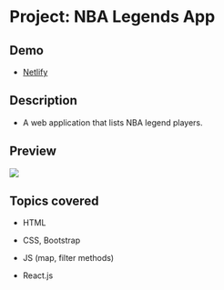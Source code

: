 # Project: NBA Legends App

## Demo

- [Netlify](https://nba-legends-hakan.netlify,app)

## Description

- A web application that lists NBA legend players.

## Preview

![](nba-legends.gif)

## Topics covered

- HTML

- CSS, Bootstrap

- JS (map, filter methods)

- React.js

